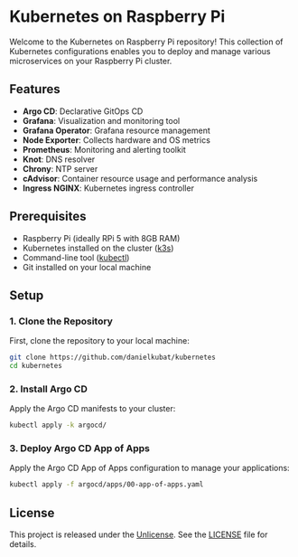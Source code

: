 # Kubernetes on Raspberry Pi

Welcome to the Kubernetes on Raspberry Pi repository! This collection of Kubernetes configurations enables you to deploy and manage various microservices on your Raspberry Pi cluster.

## Features

- **Argo CD**: Declarative GitOps CD
- **Grafana**: Visualization and monitoring tool
- **Grafana Operator**: Grafana resource management
- **Node Exporter**: Collects hardware and OS metrics
- **Prometheus**: Monitoring and alerting toolkit
- **Knot**: DNS resolver
- **Chrony**: NTP server
- **cAdvisor**: Container resource usage and performance analysis
- **Ingress NGINX**: Kubernetes ingress controller

## Prerequisites

- Raspberry Pi (ideally RPi 5 with 8GB RAM)
- Kubernetes installed on the cluster ([k3s](https://k3s.io))
- Command-line tool ([kubectl](https://kubernetes.io/docs/tasks/tools/#kubectl))
- Git installed on your local machine

## Setup

### 1. Clone the Repository

First, clone the repository to your local machine:

```bash
git clone https://github.com/danielkubat/kubernetes
cd kubernetes
```

### 2. Install Argo CD

Apply the Argo CD manifests to your cluster:

```bash
kubectl apply -k argocd/
```

### 3. Deploy Argo CD App of Apps

Apply the Argo CD App of Apps configuration to manage your applications:

```bash
kubectl apply -f argocd/apps/00-app-of-apps.yaml
```
## License

This project is released under the [Unlicense](LICENSE). See the [LICENSE](LICENSE) file for details.

